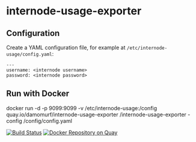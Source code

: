 # internode-usage-exporter


## Configuration

Create a YAML configuration file, for example at ```/etc/internode-usage/config.yaml```:

```
---
username: <internode username>
password: <internode password>
```

## Run with Docker

docker run -d -p 9099:9099 -v /etc/internode-usage:/config quay.io/damomurf/internode-usage-exporter /internode-usage-exporter -config /config/config.yaml

[![Build Status](https://ci.murf.org/api/badges/damian/internode-usage-exporter/status.svg)](https://ci.murf.org/damian/internode-usage-exporter)
[![Docker Repository on Quay](https://quay.io/repository/damomurf/internode-usage-exporter/status?token=23aa85f4-3700-4a9e-8925-882b59e5c652 "Docker Repository on Quay")](https://quay.io/repository/damomurf/internode-usage-exporter)

